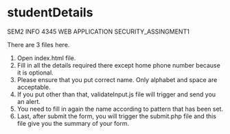 # studentDetails
SEM2 INFO 4345 WEB APPLICATION SECURITY_ASSINGMENT1

There are 3 files here.

1. Open index.html file.
2. Fill in all the details required there except home phone number because it is optional.
3. Please ensure that you put correct name. Only alphabet and space are acceptable.
4. If you put other than that, validateInput.js file will trigger and send you an alert.
5. You need to fill in again the name according to pattern that has been set.
6. Last, after submit the form, you will trigger the submit.php file and this file give you the summary of your form.

